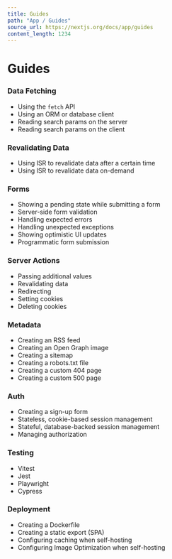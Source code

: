 ```yaml
---
title: Guides
path: "App / Guides"
source_url: https://nextjs.org/docs/app/guides
content_length: 1234
---
```


# Guides
### Data Fetching
  * Using the `fetch` API
  * Using an ORM or database client
  * Reading search params on the server
  * Reading search params on the client


### Revalidating Data
  * Using ISR to revalidate data after a certain time
  * Using ISR to revalidate data on-demand


### Forms
  * Showing a pending state while submitting a form
  * Server-side form validation
  * Handling expected errors
  * Handling unexpected exceptions
  * Showing optimistic UI updates
  * Programmatic form submission


### Server Actions
  * Passing additional values
  * Revalidating data
  * Redirecting
  * Setting cookies
  * Deleting cookies


### Metadata
  * Creating an RSS feed
  * Creating an Open Graph image
  * Creating a sitemap
  * Creating a robots.txt file
  * Creating a custom 404 page
  * Creating a custom 500 page


### Auth
  * Creating a sign-up form
  * Stateless, cookie-based session management
  * Stateful, database-backed session management
  * Managing authorization


### Testing
  * Vitest
  * Jest
  * Playwright
  * Cypress


### Deployment
  * Creating a Dockerfile
  * Creating a static export (SPA)
  * Configuring caching when self-hosting
  * Configuring Image Optimization when self-hosting
